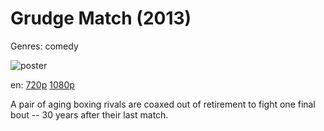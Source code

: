 # Grudge Match (2013)

Genres: comedy

![poster](http://image.tmdb.org/t/p/w500/hScOPtZpAxYWx2sOGcfbzYti39Z.jpg)

en:
  [720p](magnet:?xt=urn:btih:AE6FC6240ABC32224F64833EECF11A11B7F6CAE6&tr=udp://glotorrents.pw:6969/announce&tr=udp://tracker.opentrackr.org:1337/announce&tr=udp://torrent.gresille.org:80/announce&tr=udp://tracker.openbittorrent.com:80&tr=udp://tracker.coppersurfer.tk:6969&tr=udp://tracker.leechers-paradise.org:6969&tr=udp://p4p.arenabg.ch:1337&tr=udp://tracker.internetwarriors.net:1337)
  [1080p](magnet:?xt=urn:btih:634B31E371AE68D8FB5A603C901EC19C609E7A5D&tr=udp://glotorrents.pw:6969/announce&tr=udp://tracker.opentrackr.org:1337/announce&tr=udp://torrent.gresille.org:80/announce&tr=udp://tracker.openbittorrent.com:80&tr=udp://tracker.coppersurfer.tk:6969&tr=udp://tracker.leechers-paradise.org:6969&tr=udp://p4p.arenabg.ch:1337&tr=udp://tracker.internetwarriors.net:1337)
  


A pair of aging boxing rivals are coaxed out of retirement to fight one final bout -- 30 years after their last match.